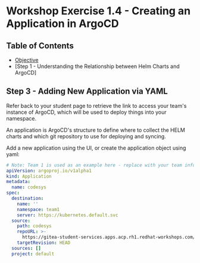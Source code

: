 # Workshop Exercise 1.4 - Creating an Application in ArgoCD

## Table of Contents

* [Objective](#objective)
* [Step 1 - Understanding the Relationship between Helm Charts and ArgoCD]

## Step 3 - Adding New Application via YAML
Refer back to your student page to retrieve the link to access your team's instance of ArgoCD, which will be used to deploy things into your namespace.

An application is ArgoCD's structure to define where to collect the HELM charts and which git repository to use for deploying and syncing.

Add a new application using the UI, or create the application object using yaml:
```yaml
# Note: Team 1 is used as an example here - replace with your team information for the namespace and repoURL
apiVersion: argoproj.io/v1alpha1
kind: Application
metadata:
  name: codesys
spec:
  destination:
    name: ''
    namespace: team1
    server: https://kubernetes.default.svc
  source:
    path: codesys
    repoURL: >-
      https://gitea-student-services.apps.acp.rh1.redhat-workshops.com/rh1/team1-code.git
    targetRevision: HEAD
  sources: []
  project: default
```